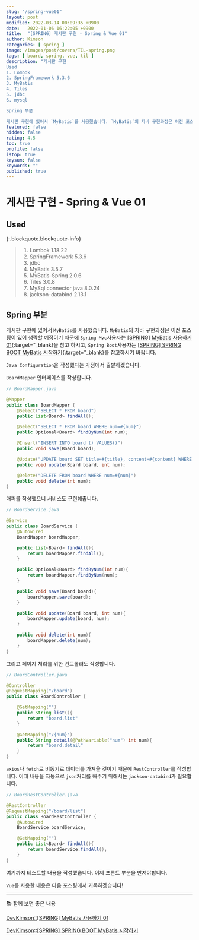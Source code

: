 ```yaml
---
slug: "/spring-vue01"
layout: post
modified: 2022-03-14 00:09:35 +0900
date:   2022-01-06 16:22:05 +0900
title:  "[SPRING] 게시판 구현 - Spring & Vue 01"
author: Kimson
categories: [ spring ]
image: /images/post/covers/TIL-spring.png
tags: [ board, spring, vue, til ]
description: "게시판 구현
Used
1. Lombok
2. SpringFramework 5.3.6
3. MyBatis
4. Tiles
5. jdbc
6. mysql

Spring 부분

게시판 구현에 있어서 `MyBatis`를 사용했습니다. `MyBatis`의 자바 구현과정은 이전 포스팅이 있어 생략할 예정이기 때문에"
featured: false
hidden: false
rating: 4.5
toc: true
profile: false
istop: true
keysum: false
keywords: ""
published: true
---
```


# 게시판 구현 - **Spring** & Vue 01

## Used

{:.blockquote.blockquote-info}
> 1. Lombok 1.18.22
> 2. SpringFramework 5.3.6
> 3. jdbc
> 4. MyBatis 3.5.7
> 5. MyBatis-Spring 2.0.6
> 6. Tiles 3.0.8
> 7. MySql connector java 8.0.24
> 8. jackson-databind 2.13.1

## Spring 부분

게시판 구현에 있어서 `MyBatis`를 사용했습니다. `MyBatis`의 자바 구현과정은 이전 포스팅이 있어 생략할 예정이기 때문에 `Spring Mvc`사용자는 [[SPRING] MyBatis 사용하기 01]({{site.baseurl}}/spring-mybatis01){:target="_blank}을 참고 하시고, `Spring Boot`사용자는 [[SPRING] SPRING BOOT MyBatis 시작하기]({{site.baseurl}}/spring-boot-mybatis01){:target="_blank}를 참고하시기 바랍니다.

`Java Configuration`을 작성했다는 가정에서 출발하겠습니다.

`BoardMapper` 인터페이스를 작성합니다.

```java
// BoardMapper.java

@Mapper
public class BoardMapper {
    @Select("SELECT * FROM board")
    public List<Board> findAll();

    @Select("SELECT * FROM board WHERE num=#{num}")
    public Optional<Board> findByNum(int num);

    @Insert("INSERT INTO board () VALUES()")
    public void save(Board board);

    @Update("UPDATE board SET title=#{title}, content=#{content} WHERE num=#{num}")
    public void update(Board board, int num);

    @Delete("DELETE FROM board WHERE num=#{num}")
    public void delete(int num);
}
```

매퍼를 작성했으니 서비스도 구현해줍니다.

```java
// BoardService.java

@Service
public class BoardService {
    @Autowired
    BoardMapper boardMapper;

    public List<Board> findAll(){
        return boardMapper.findAll();
    }

    public Optional<Board> findByNum(int num){
        return boardMapper.findByNum(num);
    }

    public void save(Board board){
        boardMapper.save(board);
    }

    public void update(Board board, int num){
        boardMapper.update(board, num);
    }

    public void delete(int num){
        boardMapper.delete(num);
    }
}
```

그리고 페이지 처리를 위한 컨트롤러도 작성합니다.

```java
// BoardController.java

@Controller
@RequestMapping("/board")
public class BoardController {

    @GetMapping("")
    public String list(){
        return "board.list"
    }

    @GetMapping("/{num}")
    public String detail(@PathVariable("num") int num){
        return "board.detail"
    }
}
```

`axios`나 `fetch`로 비동기로 데이터를 가져올 것이기 때문에 `RestController`를 작성합니다. 이때 내용을 자동으로 `json`처리를 해주기 위해서는 `jackson-databind`가 필요합니다.

```java
// BoardRestController.java

@RestController
@RequestMapping("/board/list")
public class BoardRestController {
    @Autowired
    BoardService boardService;

    @GetMapping("")
    public List<Board> findAll(){
        return boardService.findAll();
    }
}
```

여기까지 테스트할 내용을 작성했습니다. 이제 프론트 부분을 만져야합니다.

`Vue`를 사용한 내용은 다음 포스팅에서 기록하겠습니다!

-----

📚 함께 보면 좋은 내용

[DevKimson::[SPRING] MyBatis 사용하기 01]({{site.baseurl}}/spring-mybatis01)

[DevKimson::[SPRING] SPRING BOOT MyBatis 시작하기]({{site.baseurl}}/spring-boot-mybatis01)
